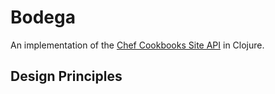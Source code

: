 # Bodega
An implementation of the [Chef Cookbooks Site API][0] in Clojure.

## Design Principles

[0]: https://chef.io
